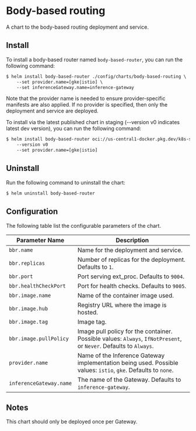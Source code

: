 # Body-based routing

A chart to the body-based routing deployment and service.


## Install

To install a body-based router named `body-based-router`, you can run the following command:

```txt
$ helm install body-based-router ./config/charts/body-based-routing \
    --set provider.name=[gke|istio] \
    --set inferenceGateway.name=inference-gateway
```

Note that the provider name is needed to ensure provider-specific manifests are also applied. If no provider is specified, then only
the deployment and service are deployed.

To install via the latest published chart in staging  (--version v0 indicates latest dev version), you can run the following command:

```txt
$ helm install body-based-router oci://us-central1-docker.pkg.dev/k8s-staging-images/gateway-api-inference-extension/charts/body-based-routing \ 
    --version v0
    --set provider.name=[gke|istio]
```

## Uninstall

Run the following command to uninstall the chart:

```txt
$ helm uninstall body-based-router
```

## Configuration

The following table list the configurable parameters of the chart.

| **Parameter Name**                          | **Description**                                                                                    |
|---------------------------------------------|----------------------------------------------------------------------------------------------------|
| `bbr.name`                   | Name for the deployment and service.                                                                              |
| `bbr.replicas`               | Number of replicas for the deployment. Defaults to `1`.                                                           |
| `bbr.port`                   | Port serving ext_proc. Defaults to `9004`.                                                                        |
| `bbr.healthCheckPort`        | Port for health checks. Defaults to `9005`.                                                                       |
| `bbr.image.name`             | Name of the container image used.                                                                                 |
| `bbr.image.hub`              | Registry URL where the image is hosted.                                                                           | 
| `bbr.image.tag`              | Image tag.                                                                                                        |
| `bbr.image.pullPolicy`       | Image pull policy for the container. Possible values: `Always`, `IfNotPresent`, or `Never`. Defaults to `Always`. |
| `provider.name`              | Name of the Inference Gateway implementation being used. Possible values: `istio`, `gke`. Defaults to `none`.     |
| `inferenceGateway.name`      | The name of the Gateway. Defaults to `inference-gateway`.                                                         |                        

## Notes

This chart should only be deployed once per Gateway.
